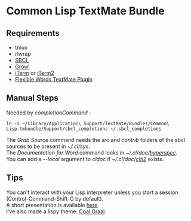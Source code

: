 # Common Lisp TextMate Bundle

## Requirements

* tmux
* rlwrap
* [SBCL](http://www.sbcl.org/)
* [Growl](http://growl.info/)
* [iTerm](http://iterm.sourceforge.net/) or [iTerm2](http://code.google.com/p/iterm2/)
* [Flexible Words TextMate Plugin](http://github.com/baskerville/Flexible-Words-TextMate)

## Manual Steps
	
Needed by *completionCommand* :

	ln -s ~/Library/Application\ Support/TextMate/Bundles/Common\ Lisp.tmbundle/Support/sbcl_completions ~/.sbcl_completions

The *Grab Source* command needs the *src* and *contrib* folders of the sbcl sources to be present in *~/.cl/sys*.  
The *Documentation for Word* command looks in *~/.cl/doc/[hyperspec][hys]*.  
You can add a *--local* argument to *cldoc* if *~/.cl/doc/[cltl2][cl2]* exists.

[cl2]: http://www.cs.cmu.edu/afs/cs.cmu.edu/project/ai-repository/ai/lang/lisp/doc/cltl/cltl_ht.tgz
[hys]: ftp://ftp.lispworks.com/pub/software_tools/reference/HyperSpec-7-0.tar.gz

## Tips

You can't interact with your Lisp interpreter unless you start a session (Control-Command-Shift-O by default).  
A short presentation is available [here](http://www.vimeo.com/13780133).  
I've also made a lispy theme: [Coal Graal](http://github.com/baskerville/Coal-Graal.tmTheme).
